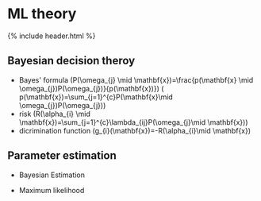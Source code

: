# ML theory
{% include header.html %}
<br>
## Bayesian decision theroy
- Bayes' formula
\(P(\omega_{j} \mid \mathbf{x})=\frac{p(\mathbf{x} \mid \omega_{j})P(\omega_{j})}{p(\mathbf{x})}\)
\( p(\mathbf{x})=\sum_{j=1}^{c}P(\mathbf{x}\mid \omega_{j})P(\omega_{j})\)
- risk
\(R(\alpha_{i} \mid \mathbf{x})=\sum_{j=1}^{c}\lambda_{ij}P(\omega_{j}\mid \mathbf{x})\)
- dicrimination function
\(g_{i}(\mathbf{x})=-R(\alpha_{i}\mid \mathbf{x})
## Parameter estimation
- Bayesian Estimation

- Maximum likelihood
